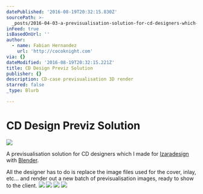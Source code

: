 ```yaml
---
datePublished: '2016-08-19T20:32:15.830Z'
sourcePath: >-
  _posts/2016-04-03-a-previsualisation-solution-for-cd-designers-which-i-made-fo.md
inFeed: true
isBasedOnUrl: ''
author:
  - name: Fabian Hernandez
    url: 'http://cocoknight.com'
via: {}
dateModified: '2016-08-19T20:32:15.221Z'
title: CD Design Previz Solution
publisher: {}
description: CD-case previsualisation 3D render
starred: false
_type: Blurb

---
```

# CD Design Previz Solution
![](https://s3-us-west-2.amazonaws.com/the-grid-img/p/8ef85a14153aa9b520e612757a6d2b5389f7e10e.png)

A previsualisation solution for CD designers which I made for [Izaradesign][0] with [Blender][1].

All the designer has to do is replace the image files used for the cover, inlay, etc... and render out a new batch of previsualisation images, ready to show to the client.
![](https://s3-us-west-2.amazonaws.com/the-grid-img/p/f078ed2b96465e05d6212b6437c583421b5dbee3.png)
![](https://s3-us-west-2.amazonaws.com/the-grid-img/p/396f8f988ddf76f48e7dedd03d454cdc8f06eabf.png)
![](https://s3-us-west-2.amazonaws.com/the-grid-img/p/7cd2e1a7a8e2b986db0d735fca1c8009686959c9.png)
![](https://s3-us-west-2.amazonaws.com/the-grid-img/p/1f9b0cdd501d5dc2345e10cc59dd3c600aca0f0a.png)

[0]: http://izaradesign.ch/ "Izaradesign"
[1]: http://blender.org/ "Blender"
